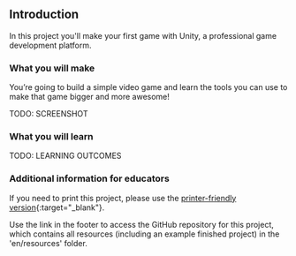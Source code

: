 ## Introduction

In this project you'll make your first game with Unity, a professional game development platform.

### What you will make

You’re going to build a simple video game and learn the tools you can use to make that game bigger and more awesome! 

TODO: SCREENSHOT

### What you will learn

TODO: LEARNING OUTCOMES

### Additional information for educators

If you need to print this project, please use the [printer-friendly version](https://projects.raspberrypi.org/en/projects/project-name/print){:target="_blank"}.

Use the link in the footer to access the GitHub repository for this project, which contains all resources (including an example finished project) in the 'en/resources' folder.
